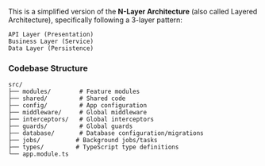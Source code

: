 This is a simplified version of the **N-Layer Architecture** (also called Layered Architecture), specifically following a 3-layer pattern:

```
API Layer (Presentation)
Business Layer (Service)
Data Layer (Persistence)
```

### Codebase Structure

```
src/
├── modules/        # Feature modules
├── shared/         # Shared code
├── config/         # App configuration
├── middleware/     # Global middleware
├── interceptors/   # Global interceptors
├── guards/         # Global guards
├── database/       # Database configuration/migrations
├── jobs/          # Background jobs/tasks
├── types/         # TypeScript type definitions
└── app.module.ts